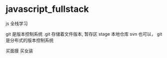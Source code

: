 # javascript_fullstack
js 全栈学习

git 是版本控制系统 
.git 存储着文件版本, 暂存区 stage  本地仓库
svn 也可以，
git 是分布式的版本控制系统 

买面膜
买女装
